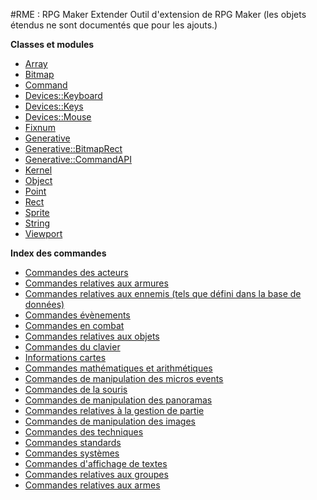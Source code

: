 #RME : RPG Maker Extender
Outil d'extension de RPG Maker 
    (les objets étendus ne sont documentés que pour les ajouts.)

**Classes et modules**

*    [Array](Array.md)
*    [Bitmap](Bitmap.md)
*    [Command](Command.md)
*    [Devices::Keyboard](Devices__Keyboard.md)
*    [Devices::Keys](Devices__Keys.md)
*    [Devices::Mouse](Devices__Mouse.md)
*    [Fixnum](Fixnum.md)
*    [Generative](Generative.md)
*    [Generative::BitmapRect](Generative__BitmapRect.md)
*    [Generative::CommandAPI](Generative__CommandAPI.md)
*    [Kernel](Kernel.md)
*    [Object](Object.md)
*    [Point](Point.md)
*    [Rect](Rect.md)
*    [Sprite](Sprite.md)
*    [String](String.md)
*    [Viewport](Viewport.md)




**Index des commandes**

*    [Commandes des acteurs](command_actors.md)
*    [Commandes relatives aux armures](command_armors.md)
*    [Commandes relatives aux ennemis (tels que défini dans la base de données)](command_enemy.md)
*    [Commandes évènements](command_event.md)
*    [Commandes en combat](command_in_battle.md)
*    [Commandes relatives aux objets](command_items.md)
*    [Commandes du clavier](command_keyboard.md)
*    [Informations cartes](command_mapinfo.md)
*    [Commandes mathématiques et arithmétiques](command_math.md)
*    [Commandes de manipulation des micros events](command_micro.md)
*    [Commandes de la souris](command_mouse.md)
*    [Commandes de manipulation des panoramas](command_parallax.md)
*    [Commandes relatives à la gestion de partie](command_party.md)
*    [Commandes de manipulation des images](command_picture.md)
*    [Commandes des techniques](command_skills.md)
*    [Commandes standards](command_standard.md)
*    [Commandes systèmes](command_system.md)
*    [Commandes d'affichage de textes](command_text.md)
*    [Commandes relatives aux groupes](command_troop.md)
*    [Commandes relatives aux armes](command_weapons.md)
